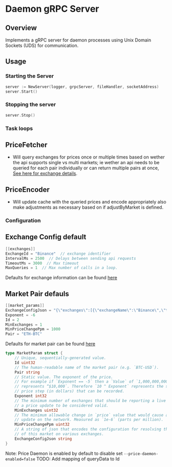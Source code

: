 # Daemon gRPC Server

## Overview

Implements a gRPC server for daemon processes using Unix Domain Sockets (UDS) for communication.

## Usage

### Starting the Server

```go
server := NewServer(logger, grpcServer, fileHandler, socketAddress)
server.Start()
```

### Stopping the server

```go
server.Stop()
```

### Task loops

## PriceFetcher

- Will query exchanges for prices once or multiple times based on wether the api supports single vs multi markets; ie wether an api needs to be queried for each pair individually or can return multiple pairs at once, [See here for exchange details](./constants/static_exchange_details.go).

## PriceEncoder

- Will update cache with the queried prices and encode appropriately also make adjustments as necessary based on if adjustByMarket is defined.

### Configuration

## Exchange Config default

```go
[[exchanges]]
ExchangeId = "Binance"  // exchange identifier
IntervalMs = 2500  // Delays between sending api requests
TimeoutMs = 3000  // Max timeout
MaxQueries = 1  // Max number of calls in a loop.
```

Defaults for exchange information can be found [here](./configs/default_pricefeed_exchange_config.go)

## Market Pair defauls

```go
[[market_params]]
ExchangeConfigJson = "{\"exchanges\":[{\"exchangeName\":\"Binance\",\"ticker\":\"\\\"ETHBTC\\\"\"},{\"exchangeName\":\"Bitfinex\",\"ticker\":\"tETHBTC\",\"adjustByMarket\":\"BTC-USD\"}]}"
Exponent = -6
Id = 2
MinExchanges = 1
MinPriceChangePpm = 1000
Pair = "ETH-BTC"
```

Defaults for market pair can be found [here](./configs/default_market_param_config.go)

```go
type MarketParam struct {
    // Unique, sequentially-generated value.
    Id uint32
    // The human-readable name of the market pair (e.g. `BTC-USD`).
    Pair string
    // Static value. The exponent of the price.
    // For example if `Exponent == -5` then a `Value` of `1,000,000,000`
    // represents “$10,000`. Therefore `10 ^ Exponent` represents the smallest
    // price step (in dollars) that can be recorded.
    Exponent int32
    // The minimum number of exchanges that should be reporting a live price for
    // a price update to be considered valid.
    MinExchanges uint32
    // The minimum allowable change in `price` value that would cause a price
    // update on the network. Measured as `1e-6` (parts per million).
    MinPriceChangePpm uint32
    // A string of json that encodes the configuration for resolving the price
    // of this market on various exchanges.
    ExchangeConfigJson string
}
```

Note: Price Daemon is enabled by default to disable set `--price-daemon-enabled=false`
TODO: Add mapping of queryData to Id
